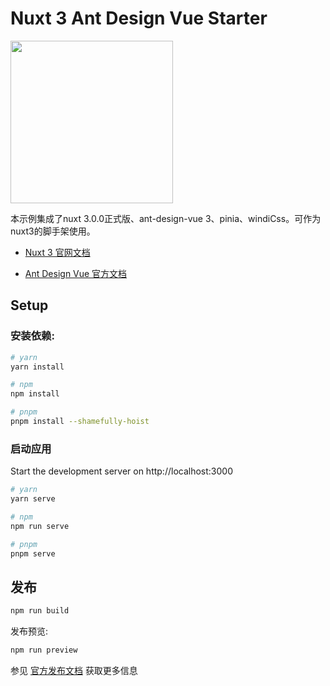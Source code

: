 # Nuxt 3 Ant Design Vue Starter

<img src="https://cdn.mate.vip/matecloud.svg" width="260"  div align=center >

本示例集成了nuxt 3.0.0正式版、ant-design-vue 3、pinia、windiCss。可作为nuxt3的脚手架使用。

- [Nuxt 3 官网文档](https://nuxt.com/docs/getting-started/introduction) 

- [Ant Design Vue 官方文档](https://antdv.com/)

## Setup

### 安装依赖:

```bash
# yarn
yarn install

# npm
npm install

# pnpm
pnpm install --shamefully-hoist
```

### 启动应用

Start the development server on http://localhost:3000

```bash
# yarn 
yarn serve

# npm 
npm run serve

# pnpm 
pnpm serve
```

## 发布

```bash
npm run build
```

发布预览:

```bash
npm run preview
```

参见 [官方发布文档](https://nuxt.com/docs/getting-started/deployment) 获取更多信息
